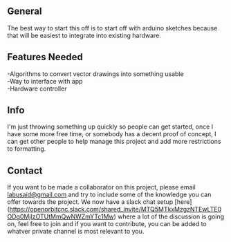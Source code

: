 ## General
The best way to start this off is to start off with arduino sketches because that will be easiest to integrate into existing hardware.
## Features Needed
-Algorithms to convert vector drawings into something usable  
-Way to interface with app  
-Hardware controller  
## Info
I'm just throwing something up quickly so people can get started, once I have some more free time, or somebody has a decent proof of concept, I can get other people to help manage this project and add more restrictions to formatting.
## Contact
If you want to be made a collaborator on this project, please email labusaid@gmail.com and try to include some of the knowledge you can offer towards the project. We now have a slack chat setup [here] (https://openorbitcnc.slack.com/shared_invite/MTQ5MTkxMzgzNTEwLTE0ODg0MjIzOTUtMmQwNWZmYTc1Mw) where a lot of the discussion is going on, feel free to join and if you want to contribute, you can be added to whatver private channel is most relevant to you. 
